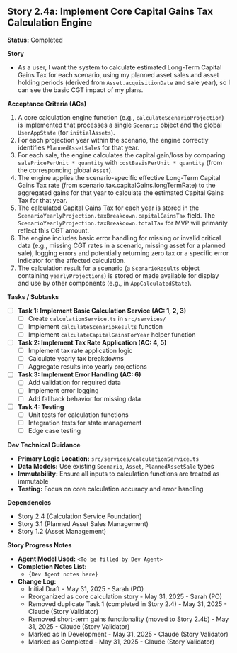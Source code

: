## Story 2.4a: Implement Core Capital Gains Tax Calculation Engine

**Status:** Completed

**Story**
- As a user, I want the system to calculate estimated Long-Term Capital Gains Tax for each scenario, using my planned asset sales and asset holding periods (derived from `Asset.acquisitionDate` and sale year), so I can see the basic CGT impact of my plans.

**Acceptance Criteria (ACs)**
1. A core calculation engine function (e.g., `calculateScenarioProjection`) is implemented that processes a single `Scenario` object and the global `UserAppState` (for `initialAssets`).
2. For each projection year within the scenario, the engine correctly identifies `PlannedAssetSale`s for that year.
3. For each sale, the engine calculates the capital gain/loss by comparing `salePricePerUnit * quantity` with `costBasisPerUnit * quantity` (from the corresponding global `Asset`).
4. The engine applies the scenario-specific effective Long-Term Capital Gains Tax rate (from scenario.tax.capitalGains.longTermRate) to the aggregated gains for that year to calculate the estimated Capital Gains Tax for that year.
5. The calculated Capital Gains Tax for each year is stored in the `ScenarioYearlyProjection.taxBreakdown.capitalGainsTax` field. The `ScenarioYearlyProjection.taxBreakdown.totalTax` for MVP will primarily reflect this CGT amount.
6. The engine includes basic error handling for missing or invalid critical data (e.g., missing CGT rates in a scenario, missing asset for a planned sale), logging errors and potentially returning zero tax or a specific error indicator for the affected calculation.
7. The calculation result for a scenario (a `ScenarioResults` object containing `yearlyProjections`) is stored or made available for display and use by other components (e.g., in `AppCalculatedState`).

**Tasks / Subtasks**
- [ ] **Task 1: Implement Basic Calculation Service (AC: 1, 2, 3)**
    - [ ] Create `calculationService.ts` in `src/services/`
    - [ ] Implement `calculateScenarioResults` function
    - [ ] Implement `calculateCapitalGainsForYear` helper function
- [ ] **Task 2: Implement Tax Rate Application (AC: 4, 5)**
    - [ ] Implement tax rate application logic
    - [ ] Calculate yearly tax breakdowns
    - [ ] Aggregate results into yearly projections
- [ ] **Task 3: Implement Error Handling (AC: 6)**
    - [ ] Add validation for required data
    - [ ] Implement error logging
    - [ ] Add fallback behavior for missing data
- [ ] **Task 4: Testing**
    - [ ] Unit tests for calculation functions
    - [ ] Integration tests for state management
    - [ ] Edge case testing

**Dev Technical Guidance**
- **Primary Logic Location:** `src/services/calculationService.ts`
- **Data Models:** Use existing `Scenario`, `Asset`, `PlannedAssetSale` types
- **Immutability:** Ensure all inputs to calculation functions are treated as immutable
- **Testing:** Focus on core calculation accuracy and error handling

**Dependencies**
- Story 2.4 (Calculation Service Foundation)
- Story 3.1 (Planned Asset Sales Management)
- Story 1.2 (Asset Management)

**Story Progress Notes**
* **Agent Model Used:** `<To be filled by Dev Agent>`
* **Completion Notes List:**
    * `{Dev Agent notes here}`
* **Change Log:**
    * Initial Draft - May 31, 2025 - Sarah (PO)
    * Reorganized as core calculation story - May 31, 2025 - Sarah (PO)
    * Removed duplicate Task 1 (completed in Story 2.4) - May 31, 2025 - Claude (Story Validator)
    * Removed short-term gains functionality (moved to Story 2.4b) - May 31, 2025 - Claude (Story Validator)
    * Marked as In Development - May 31, 2025 - Claude (Story Validator)
    * Marked as Completed - May 31, 2025 - Claude (Story Validator) 